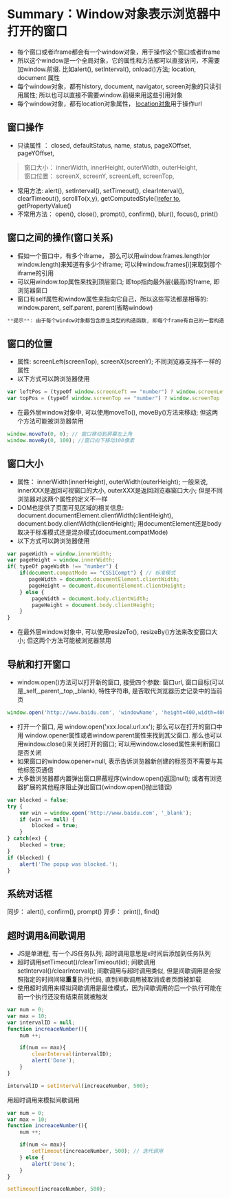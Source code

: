  # Summary：Window对象表示浏览器中打开的窗口
 * 每个窗口或者iframe都会有一个window对象，用于操作这个窗口或者iframe
 * 所以这个window是一个全局对象，它的属性和方法都可以直接访问，不需要加window.前缀. 比如alert(), setInterval(), onload()方法; location, document 属性
 * 每个window对象，都有history, document, navigator, screen对象的只读引用属性; 所以也可以直接不需要window.前缀来用这些引用对象
 * 每个window对象，都有location对象属性， [location对象](https://github.com/dudulaopo833/JS-Projects/blob/master/BroswerObject_WindowObject_LocationObject.md)用于操作url
 
 ## 窗口操作
 * 只读属性 ： closed, defaultStatus, name, status, pageXOffset, pageYOffset,
 > 窗口大小： innerWidth, innerHeight, outerWidth, outerHeight,     
 > 窗口位置： screenX, screenY, screenLeft, screenTop,     
 * 常用方法: alert(), setInterval(), setTimeout(), clearInterval(), clearTimeout(), scrollTo(x,y), getComputedStyle()[refer to](http://www.zhangxinxu.com/wordpress/2012/05/getcomputedstyle-js-getpropertyvalue-currentstyle/), getPropertyValue()
 * 不常用方法： open(), close(), prompt(), confirm(), blur(), focus(), print()
 
 
 ## 窗口之间的操作(窗口关系)
 * 假如一个窗口中，有多个iframe， 那么可以用window.frames.length(or window.length)来知道有多少个iframe; 可以种window.frames[i]来取到那个iframe的引用
 * 可以用window.top属性来找到顶层窗口; 即top指向最外层(最高)的frame, 即浏览器窗口
 * 窗口有self属性和window属性来指向它自己，所以这些写法都是相等的: window.parent, self.parent, parent(省略window)
 ```js
 **提示**: 由于每个window对象都包含原生类型的构造函数, 即每个frame有自己的一套构造函数, 这些构造函数一一对应, 但是不相等; 所以跨frame传递的对象不能使用intanceOf操作符
 ```

 ## 窗口的位置
 * 属性: screenLeft(screenTop), screenX(screenY); 不同浏览器支持不一样的属性
 * 以下方式可以跨浏览器使用
 ```js
 var leftPos = (typeOf window.screenLeft == "number") ? window.screenLeft : window.screenX;
 var topPos = (typeOf window.screenTop == "number") ? window.screenTop : window.screenY;
 ```
 * 在最外层window对象中, 可以使用moveTo(), moveBy()方法来移动; 但这两个方法可能被浏览器禁用
 ```js
 window.moveTo(0, 0); // 窗口移动到屏幕左上角
 window.moveBy(0, 100); //窗口向下移动100像素
 ```

 ## 窗口大小
 * 属性： innerWidth(innerHeight), outerWidth(outerHeight); 一般来说, innerXXX是返回可视窗口的大小, outerXXX是返回浏览器窗口大小; 但是不同浏览器对这两个属性的定义不一样
 * DOM也提供了页面可见区域的相关信息: document.documentElement.clientWidth(clientHeight), document.body.clientWidth(clientHeight); 用documentElement还是body取决于标准模式还是混杂模式(document.compatMode)
 * 以下方式可以跨浏览器使用
 ```js
 var pageWidth = window.innerWidth;
 var pageHeight = window.innerWidth;
 if( typeOf pageWidth !== "number") {
     if(document.compatMode == "CSS1Compt") { // 标准模式
        pageWidth = document.documentElement.clientWidth;
        pageHeight = document.documentElement.clientHeight;
     } else {
         pageWidth = document.body.clientWidth;
         pageHeight = document.body.clientHeight;
     }
 }
 ```
 * 在最外层window对象中, 可以使用resizeTo(), resizeBy()方法来改变窗口大小; 但这两个方法可能被浏览器禁用

 ## 导航和打开窗口
 * window.open()方法可以打开新的窗口, 接受四个参数: 窗口url, 窗口目标(可以是_self,_parent,_top,_blank), 特性字符串, 是否取代浏览器历史记录中的当前页
 ```js
 window.open('http://www.baidu.com', 'windowName', 'height=400,width=400,left=10,top=10,resizable=yes', false)
 ```
  * 打开一个窗口, 用 window.open('xxx.local.url.xx'); 那么可以在打开的窗口中用 window.opener属性或者window.parent属性来找到其父窗口. 那么也可以用window.close()来关闭打开的窗口; 可以用window.closed属性来判断窗口是否关闭
  * 如果窗口的window.opener=null, 表示告诉浏览器新创建的标签页不需要与其他标签页通信
  * 大多数浏览器都内置弹出窗口屏蔽程序(window.open()返回null); 或者有浏览器扩展的其他程序阻止弹出窗口(window.open()抛出错误)
  ```js
  var blocked = false;
  try {
      var win = window.open('http://www.baidu.com', '_blank');
      if (win == null) {
          blocked = true;
      }
  } catch(ex) {
      blocked = true;
  }
  if (blocked) {
      alert('The popup was blocked.');
  }
  ```

  ## 系统对话框
  同步： alert(), confirm(), prompt()
  异步： print(), find()

  ## 超时调用&间歇调用
  * JS是单进程, 有一个JS任务队列; 超时调用意思是x时间后添加到任务队列
  * 超时调用setTimeout()/clearTimieout(id); 间歇调用setInterval()/clearInterval(); 间歇调用与超时调用类似, 但是间歇调用是会按照指定的时间间隔**重复**执行代码, 直到间歇调用被取消或者页面被卸载
  * 使用超时调用来模拟间歇调用是最佳模式，因为间歇调用的后一个执行可能在前一个执行还没有结束前就被触发
  ```js
  var num = 0;
  var max = 10; 
  var intervalID = null;
  function increaceNumber(){
      num ++;

      if(num == max){
          clearInterval(intervalID);
          alert('Done');
      }
  }

  intervalID = setInterval(increaceNumber, 500);
  ```
  用超时调用来模拟间歇调用
  ```js
  var num = 0;
  var max = 10; 
  function increaceNumber(){
      num ++;

      if(num <= max){
          setTimeout(increaceNumber, 500); // 迭代调用
      } else {
          alert('Done');
      }
  }

  setTimeout(increaceNumber, 500);
  ```